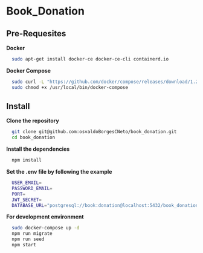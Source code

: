 # Book_Donation

## Pre-Requesites

**Docker**
```bash
  sudo apt-get install docker-ce docker-ce-cli containerd.io
```

**Docker Compose**
```bash
  sudo curl -L "https://github.com/docker/compose/releases/download/1.29.2/docker-compose-$(uname -s)-$(uname -m)" -o /usr/local/bin/docker-compose
  sudo chmod +x /usr/local/bin/docker-compose
```

## Install

**Clone the repository**
```bash
  git clone git@github.com:osvaldoBorgesCNeto/book_donation.git
  cd book_donation
```

**Install the dependencies**
```bash
  npm install
```

**Set the .env file by following the example**
```bash
  USER_EMAIL=
  PASSWORD_EMAIL=
  PORT=
  JWT_SECRET=
  DATABASE_URL="postgresql://book:donation@localhost:5432/book_donation?schema=public"
```

**For development environment**
```bash
  sudo docker-compose up -d
  npm run migrate
  npm run seed
  npm start
```
